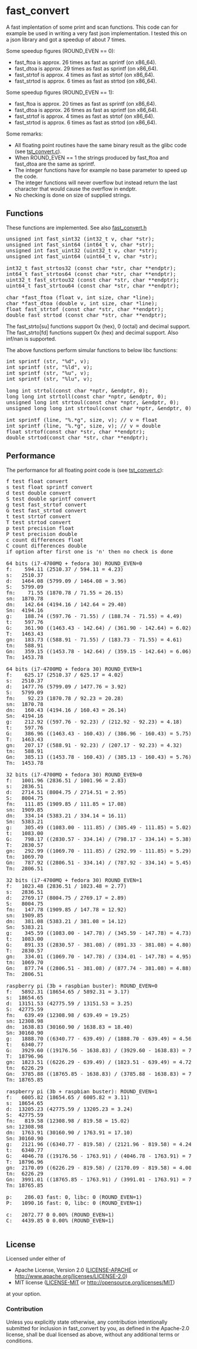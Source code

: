 fast\_convert
=============

A fast implentation of some print and scan functions. This code can for example be used in writing a very fast json implementation. I tested this on a json library and got a speedup of about 7 times.

Some speedup figures (ROUND\_EVEN == 0):

 * fast\_ftoa is approx. 26 times as fast as sprintf (on x86\_64).
 * fast\_dtoa is approx. 29 times as fast as sprintf (on x86\_64).
 * fast\_strtof is approx. 4 times as fast as strtof (on x86\_64).
 * fast\_strtod is approx. 6 times as fast as strtod (on x86\_64).

Some speedup figures (ROUND\_EVEN == 1):

 * fast\_ftoa is approx. 20 times as fast as sprintf (on x86\_64).
 * fast\_dtoa is approx. 26 times as fast as sprintf (on x86\_64).
 * fast\_strtof is approx. 4 times as fast as strtof (on x86\_64).
 * fast\_strtod is approx. 6 times as fast as strtod (on x86\_64).

Some remarks:

 * All floating point routines have the same binary result as the glibc code (see [tst_convert.c](tst_convert.c)).
 * When ROUND\_EVEN == 1 the strings produced by fast\_ftoa and fast\_dtoa are the same as sprintf.
 * The integer functions have for example no base parameter to speed up the code.
 * The integer functions  will never overflow but instead return the last character that would cause the overflow in endptr.
 * No checking is done on size of supplied strings.

## Functions

These functions are implemented. See also [fast_convert.h](fast_convert.h)

<pre>
unsigned int fast_sint32 (int32_t v, char *str);
unsigned int fast_sint64 (int64_t v, char *str);
unsigned int fast_uint32 (uint32_t v, char *str);
unsigned int fast_uint64 (uint64_t v, char *str);

int32_t fast_strtos32 (const char *str, char **endptr);
int64_t fast_strtos64 (const char *str, char **endptr);
uint32_t fast_strtou32 (const char *str, char **endptr);
uint64_t fast_strtou64 (const char *str, char **endptr);

char *fast_ftoa (float v, int size, char *line);
char *fast_dtoa (double v, int size, char *line);
float fast_strtof (const char *str, char **endptr);
double fast_strtod (const char *str, char **endptr);
</pre>

The fast\_strto[su] functions support 0x (hex), 0 (octal) and decimal support. <br>
The fast\_strto[fd] functions suppert 0x (hex) and decimal support. Also inf/nan is supported. <br>

The above functions perform simular functions to below libc functions:

<pre>
int sprintf (str, "%d", v);
int sprintf (str, "%ld", v);
int sprintf (str, "%u", v);
int sprintf (str, "%lu", v);

long int strtol(const char *nptr, &endptr, 0);
long long int strtoll(const char *nptr, &endptr, 0);
unsigned long int strtoul(const char *nptr, &endptr, 0);
unsigned long long int strtoul(const char *nptr, &endptr, 0);

int sprintf (line, "%.*g", size, v); // v = float
int sprintf (line, "%.*g", size, v); // v = double
float strtof(const char *str, char **endptr);
double strtod(const char *str, char **endptr);
</pre>

## Performance

The performance for all floating point code is (see [tst_convert.c](tst_convert.c)):

<pre>
f test float convert
s test float sprintf convert
d test double convert
S test double sprintf convert
g test fast_strtof convert
G test fast_strtod convert
t test strtof convert
T test strtod convert
p test precision float
P test precision double
c count differences float
C count differences double
if option after first one is 'n' then no check is done

64 bits (i7-4700MQ + fedora 30) ROUND_EVEN=0
f:    594.11 (2510.37 / 594.11 = 4.23)
s:   2510.37
d:   1464.08 (5799.09 / 1464.08 = 3.96)
S:   5799.09
fn:    71.55 (1870.78 / 71.55 = 26.15)
sn:  1870.78
dn:   142.64 (4194.16 / 142.64 = 29.40)
Sn:  4194.16
g:    188.74 ((597.76 - 71.55) / (188.74 - 71.55) = 4.49)
t:    597.76
G:    361.90 ((1463.43 - 142.64) / (361.90 - 142.64) = 6.02)
T:   1463.43
gn:   183.73 ((588.91 - 71.55) / (183.73 - 71.55) = 4.61)
tn:   588.91
Gn:   359.15 ((1453.78 - 142.64) / (359.15 - 142.64) = 6.06)
Tn:  1453.78

64 bits (i7-4700MQ + fedora 30) ROUND_EVEN=1
f:    625.17 (2510.37 / 625.17 = 4.02)
s:   2510.37
d:   1477.76 (5799.09 / 1477.76 = 3.92)
S:   5799.09
fn:    92.23 (1870.78 / 92.23 = 20.28)
sn:  1870.78
dn:   160.43 (4194.16 / 160.43 = 26.14)
Sn:  4194.16
g:    212.92 ((597.76 - 92.23) / (212.92 - 92.23) = 4.18)
t:    597.76
G:    386.96 ((1463.43 - 160.43) / (386.96 - 160.43) = 5.75)
T:   1463.43
gn:   207.17 ((588.91 - 92.23) / (207.17 - 92.23) = 4.32)
tn:   588.91
Gn:   385.13 ((1453.78 - 160.43) / (385.13 - 160.43) = 5.76)
Tn:  1453.78

32 bits (i7-4700MQ + fedora 30) ROUND_EVEN=0
f:   1001.96 (2836.51 / 1001.96 = 2.83)
s:   2836.51
d:   2714.51 (8004.75 / 2714.51 = 2.95)
S:   8004.75
fn:   111.85 (1909.85 / 111.85 = 17.08)
sn:  1909.85
dn:   334.14 (5383.21 / 334.14 = 16.11)
Sn:  5383.21
g:    305.49 ((1083.00 - 111.85) / (305.49 - 111.85) = 5.02)
t:   1083.00
G:    798.17 ((2830.57 - 334.14) / (798.17 - 334.14) = 5.38)
T:   2830.57
gn:   292.99 ((1069.70 - 111.85) / (292.99 - 111.85) = 5.29)
tn:  1069.70
Gn:   787.92 ((2806.51 - 334.14) / (787.92 - 334.14) = 5.45)
Tn:  2806.51

32 bits (i7-4700MQ + fedora 30) ROUND_EVEN=1
f:   1023.48 (2836.51 / 1023.48 = 2.77)
s:   2836.51
d:   2769.17 (8004.75 / 2769.17 = 2.89)
S:   8004.75
fn:   147.78 (1909.85 / 147.78 = 12.92)
sn:  1909.85
dn:   381.08 (5383.21 / 381.08 = 14.12)
Sn:  5383.21
g:    345.59 ((1083.00 - 147.78) / (345.59 - 147.78) = 4.73)
t:   1083.00
G:    891.33 ((2830.57 - 381.08) / (891.33 - 381.08) = 4.80)
T:   2830.57
gn:   334.01 ((1069.70 - 147.78) / (334.01 - 147.78) = 4.95)
tn:  1069.70
Gn:   877.74 ((2806.51 - 381.08) / (877.74 - 381.08) = 4.88)
Tn:  2806.51

raspberry pi (3b + raspbian buster): ROUND_EVEN=0
f:   5892.31 (18654.65 / 5892.31 = 3.17)
s:  18654.65
d:  13151.53 (42775.59 / 13151.53 = 3.25)
S:  42775.59
fn:   639.49 (12308.98 / 639.49 = 19.25)
sn: 12308.98
dn:  1638.83 (30160.90 / 1638.83 = 18.40)
Sn: 30160.90
g:   1888.70 ((6340.77 - 639.49) / (1888.70 - 639.49) = 4.56)
t:   6340.77
G:   3929.60 ((19176.56 - 1638.83) / (3929.60 - 1638.83) = 7.66)
T:  18796.96
gn:  1823.51 ((6226.29 - 639.49) / (1823.51 - 639.49) = 4.72)
tn:  6226.29
Gn:  3785.88 ((18765.85 - 1638.83) / (3785.88 - 1638.83) = 7.98)
Tn: 18765.85

raspberry pi (3b + raspbian buster): ROUND_EVEN=1
f:   6005.82 (18654.65 / 6005.82 = 3.11)
s:  18654.65
d:  13205.23 (42775.59 / 13205.23 = 3.24)
S:  42775.59
fn:   819.58 (12308.98 / 819.58 = 15.02)
sn: 12308.98
dn:  1763.91 (30160.90 / 1763.91 = 17.10)
Sn: 30160.90
g:   2121.96 ((6340.77 - 819.58) / (2121.96 - 819.58) = 4.24)
t:   6340.77
G:   4046.78 ((19176.56 - 1763.91) / (4046.78 - 1763.91) = 7.63)
T:  18796.96
gn:  2170.09 ((6226.29 - 819.58) / (2170.09 - 819.58) = 4.00)
tn:  6226.29
Gn:  3991.01 ((18765.85 - 1763.91) / (3991.01 - 1763.91) = 7.63)
Tn: 18765.85

p:    286.03 fast: 0, libc: 0 (ROUND_EVEN=1)
P:   1090.16 fast: 0, libc: 0 (ROUND_EVEN=1)

c:   2072.77 0 0.00% (ROUND_EVEN=1)
C:   4439.85 0 0.00% (ROUND_EVEN=1)

</pre>

## License
  
Licensed under either of
      
 * Apache License, Version 2.0 ([LICENSE-APACHE](LICENSE-APACHE) or http://www.apache.org/licenses/LICENSE-2.0)
 * MIT license ([LICENSE-MIT](LICENSE-MIT) or http://opensource.org/licenses/MIT)
    
at your option.
    
### Contribution
      
Unless you explicitly state otherwise, any contribution intentionally submitted
for inclusion in fast\_convert by you, as defined in the Apache-2.0 license, shall be
dual licensed as above, without any additional terms or conditions.
